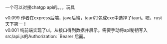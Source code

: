 一个可以对接chatgp api的。。。玩具

v0.099  作者在express后端，java后端，tauri打包成exe中选择了tauri。嗯，rust天下第一！  
v0.001  纯前端实现了ui，从接口得到数据并展示。需要手动将api秘钥写入src/api.js的Authorization: `Bearer 后面。
